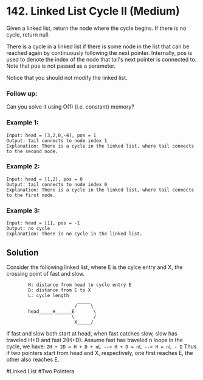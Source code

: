 # 142. Linked List Cycle II (Medium)

Given a linked list, return the node where the cycle begins. If there is no cycle, return null.

There is a cycle in a linked list if there is some node in the list that can be reached again by continuously following the next pointer. Internally, pos is used to denote the index of the node that tail's next pointer is connected to. Note that pos is not passed as a parameter.

Notice that you should not modify the linked list.

### Follow up:

Can you solve it using O(1) (i.e. constant) memory?

### Example 1:

```
Input: head = [3,2,0,-4], pos = 1
Output: tail connects to node index 1
Explanation: There is a cycle in the linked list, where tail connects to the second node.
```

### Example 2:

```
Input: head = [1,2], pos = 0
Output: tail connects to node index 0
Explanation: There is a cycle in the linked list, where tail connects to the first node.
```

### Example 3:

```
Input: head = [1], pos = -1
Output: no cycle
Explanation: There is no cycle in the linked list.
```

## Solution

Consider the following linked list, where E is the cylce entry and X, the crossing point of fast and slow.

```
        H: distance from head to cycle entry E
        D: distance from E to X
        L: cycle length
                          _____
                         /     \
        head_____H______E       \
                        \       /
                         X_____/
```

If fast and slow both start at head, when fast catches slow, slow has traveled H+D and fast 2(H+D).
Assume fast has traveled n loops in the cycle, we have:
`2H + 2D = H + D + nL --> H + D = nL --> H = nL - D`
Thus if two pointers start from head and X, respectively, one first reaches E, the other also reaches E.

#Linked List #Two Pointera
